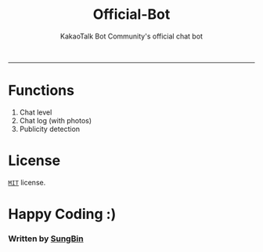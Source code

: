 <h1 align="center">Official-Bot</h1>
<p align="center">KakaoTalk Bot Community's official chat bot</p></br>

-----

# Functions
1. Chat level
2. Chat log (with photos)
3. Publicity detection

# License
[`MIT`](https://github.com/KakaoTalkBotOrganization/Official-Bot/blob/master/LICENSE) license.

# Happy Coding :)

### Written by [SungBin](https://github.com/sungbin5304)
